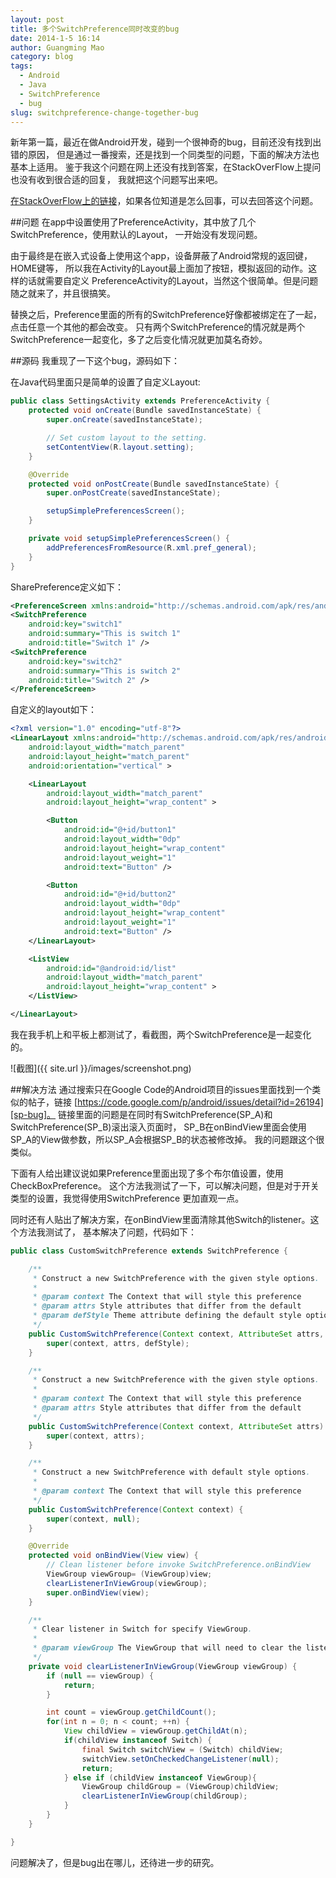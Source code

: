 ```yaml
---
layout: post
title: 多个SwitchPreference同时改变的bug
date: 2014-1-5 16:14
author: Guangming Mao
category: blog
tags:
  - Android
  - Java
  - SwitchPreference
  - bug
slug: switchpreference-change-together-bug
---
```


新年第一篇，最近在做Android开发，碰到一个很神奇的bug，目前还没有找到出错的原因，
但是通过一番搜索，还是找到一个同类型的问题，下面的解决方法也基本上适用。
鉴于我这个问题在网上还没有找到答案，在StackOverFlow上提问也没有收到很合适的回复，
我就把这个问题写出来吧。

[在StackOverFlow上的链接][so]，如果各位知道是怎么回事，可以去回答这个问题。

[so]: http://stackoverflow.com/questions/20906338/android-switchpreferences-change-together-in-preferenceactivity

##问题
在app中设置使用了PreferenceActivity，其中放了几个SwitchPreference，使用默认的Layout，
一开始没有发现问题。

由于最终是在嵌入式设备上使用这个app，设备屏蔽了Android常规的返回键，HOME键等，
所以我在Activity的Layout最上面加了按钮，模拟返回的动作。这样的话就需要自定义
PreferenceActivity的Layout，当然这个很简单。但是问题随之就来了，并且很搞笑。

替换之后，Preference里面的所有的SwitchPreference好像都被绑定在了一起，点击任意一个其他的都会改变。
只有两个SwitchPreference的情况就是两个SwitchPreference一起变化，多了之后变化情况就更加莫名奇妙。

##源码
我重现了一下这个bug，源码如下：

在Java代码里面只是简单的设置了自定义Layout:

```java
public class SettingsActivity extends PreferenceActivity {
    protected void onCreate(Bundle savedInstanceState) {
        super.onCreate(savedInstanceState);

        // Set custom layout to the setting.
        setContentView(R.layout.setting);
    }

    @Override
    protected void onPostCreate(Bundle savedInstanceState) {
        super.onPostCreate(savedInstanceState);

        setupSimplePreferencesScreen();
    }

    private void setupSimplePreferencesScreen() {
        addPreferencesFromResource(R.xml.pref_general);
    }
}
```

SharePreference定义如下：

```xml
<PreferenceScreen xmlns:android="http://schemas.android.com/apk/res/android" >
<SwitchPreference
    android:key="switch1"
    android:summary="This is switch 1"
    android:title="Switch 1" />
<SwitchPreference
    android:key="switch2"
    android:summary="This is switch 2"
    android:title="Switch 2" />
</PreferenceScreen>
```

自定义的layout如下：

```xml
<?xml version="1.0" encoding="utf-8"?>
<LinearLayout xmlns:android="http://schemas.android.com/apk/res/android"
    android:layout_width="match_parent"
    android:layout_height="match_parent"
    android:orientation="vertical" >

    <LinearLayout
        android:layout_width="match_parent"
        android:layout_height="wrap_content" >

        <Button
            android:id="@+id/button1"
            android:layout_width="0dp"
            android:layout_height="wrap_content"
            android:layout_weight="1"
            android:text="Button" />

        <Button
            android:id="@+id/button2"
            android:layout_width="0dp"
            android:layout_height="wrap_content"
            android:layout_weight="1"
            android:text="Button" />
    </LinearLayout>

    <ListView
        android:id="@android:id/list"
        android:layout_width="match_parent"
        android:layout_height="wrap_content" >
    </ListView>

</LinearLayout>
```

我在我手机上和平板上都测试了，看截图，两个SwitchPreference是一起变化的。

![截图]({{ site.url }}/images/screenshot.png)

##解决方法
通过搜索只在Google Code的Android项目的issues里面找到一个类似的帖子，链接
[https://code.google.com/p/android/issues/detail?id=26194][sp-bug]。
链接里面的问题是在同时有SwitchPreference(SP\_A)和SwitchPreference(SP\_B)滚出滚入页面时，
SP\_B在onBindView里面会使用SP\_A的View做参数，所以SP\_A会根据SP\_B的状态被修改掉。
我的问题跟这个很类似。

[sp-bug]:https://code.google.com/p/android/issues/detail?id=26194

下面有人给出建议说如果Preference里面出现了多个布尔值设置，使用CheckBoxPreference。
这个方法我测试了一下，可以解决问题，但是对于开关类型的设置，我觉得使用SwitchPreference
更加直观一点。

同时还有人贴出了解决方案，在onBindView里面清除其他Switch的listener。这个方法我测试了，
基本解决了问题，代码如下：

```java
public class CustomSwitchPreference extends SwitchPreference {

    /**
     * Construct a new SwitchPreference with the given style options.
     *
     * @param context The Context that will style this preference
     * @param attrs Style attributes that differ from the default
     * @param defStyle Theme attribute defining the default style options
     */
    public CustomSwitchPreference(Context context, AttributeSet attrs, int defStyle) {
        super(context, attrs, defStyle);
    }

    /**
     * Construct a new SwitchPreference with the given style options.
     *
     * @param context The Context that will style this preference
     * @param attrs Style attributes that differ from the default
     */
    public CustomSwitchPreference(Context context, AttributeSet attrs) {
        super(context, attrs);
    }

    /**
     * Construct a new SwitchPreference with default style options.
     *
     * @param context The Context that will style this preference
     */
    public CustomSwitchPreference(Context context) {
        super(context, null);
    }

    @Override
    protected void onBindView(View view) {
        // Clean listener before invoke SwitchPreference.onBindView
        ViewGroup viewGroup= (ViewGroup)view;
        clearListenerInViewGroup(viewGroup);
        super.onBindView(view);
    }

    /**
     * Clear listener in Switch for specify ViewGroup.
     *
     * @param viewGroup The ViewGroup that will need to clear the listener.
     */
    private void clearListenerInViewGroup(ViewGroup viewGroup) {
        if (null == viewGroup) {
            return;
        }

        int count = viewGroup.getChildCount();
        for(int n = 0; n < count; ++n) {
            View childView = viewGroup.getChildAt(n);
            if(childView instanceof Switch) {
                final Switch switchView = (Switch) childView;
                switchView.setOnCheckedChangeListener(null);
                return;
            } else if (childView instanceof ViewGroup){
                ViewGroup childGroup = (ViewGroup)childView;
                clearListenerInViewGroup(childGroup);
            }
        }
    }

}
```

问题解决了，但是bug出在哪儿，还待进一步的研究。